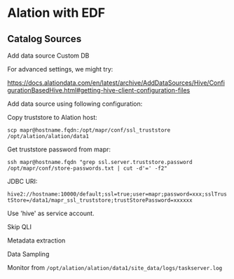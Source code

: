 # Alation with EDF

## Catalog Sources

Add data source
Custom DB

For advanced settings, we might try:

https://docs.alationdata.com/en/latest/archive/AddDataSources/Hive/ConfigurationBasedHive.html#getting-hive-client-configuration-files


Add data source using following configuration:

Copy truststore to Alation host:

`scp mapr@hostname.fqdn:/opt/mapr/conf/ssl_truststore /opt/alation/alation/data1`

Get truststore password from mapr:

`ssh mapr@hostname.fqdn "grep ssl.server.truststore.password /opt/mapr/conf/store-passwords.txt | cut -d'=' -f2"`

JDBC URI:

`hive2://hostname:10000/default;ssl=true;user=mapr;password=xxx;sslTrustStore=/data1/mapr_ssl_truststore;trustStorePassword=xxxxxx`

Use 'hive' as service account.

Skip QLI

Metadata extraction

Data Sampling

Monitor from `/opt/alation/alation/data1/site_data/logs/taskserver.log`
